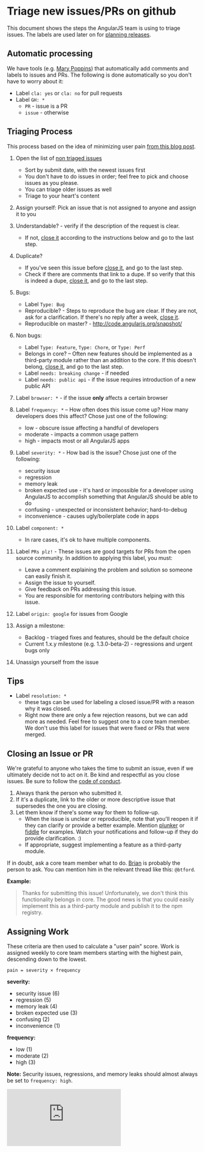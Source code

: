 # Triage new issues/PRs on github

This document shows the steps the AngularJS team is using to triage issues.
The labels are used later on for [planning releases](#assigning-work).

## Automatic processing

We have tools (e.g. [Mary Poppins]) that automatically add comments and labels to issues and PRs.
The following is done automatically so you don't have to worry about it:

- Label `cla: yes` or `cla: no` for pull requests
- Label `GH: *`
  - `PR` - issue is a PR
  - `issue` - otherwise

## Triaging Process

This process based on the idea of minimizing user pain
[from this blog post](http://www.lostgarden.com/2008/05/improving-bug-triage-with-user-pain.html).

1. Open the list of [non triaged issues](https://github.com/angular/angular.js/issues?q=is%3Aopen+sort%3Acreated-desc+no%3Amilestone)
   - Sort by submit date, with the newest issues first
   - You don't have to do issues in order; feel free to pick and choose issues as you please.
   - You can triage older issues as well
   - Triage to your heart's content
1. Assign yourself: Pick an issue that is not assigned to anyone and assign it to you
1. Understandable? - verify if the description of the request is clear.
   - If not, [close it][] according to the instructions below and go to the last step.
1. Duplicate?
   - If you've seen this issue before [close it][], and go to the last step.
   - Check if there are comments that link to a dupe. If so verify that this is indeed a dupe, [close it][], and go to the last step.
1. Bugs:
   - Label `Type: Bug`
   - Reproducible? - Steps to reproduce the bug are clear. If they are not, ask for a clarification. If there's no reply after a week, [close it][].
   - Reproducible on master? - <http://code.angularjs.org/snapshot/>
1. Non bugs:
   - Label `Type: Feature`, `Type: Chore`, or `Type: Perf`
   - Belongs in core? – Often new features should be implemented as a third-party module rather than an addition to the core.
     If this doesn't belong, [close it][], and go to the last step.
   - Label `needs: breaking change` - if needed
   - Label `needs: public api` - if the issue requires introduction of a new public API
1. Label `browser: *` - if the issue **only** affects a certain browser
1. Label `frequency: *` – How often does this issue come up? How many developers does this affect? Chose just one of the following:
   - low - obscure issue affecting a handful of developers
   - moderate - impacts a common usage pattern
   - high - impacts most or all AngularJS apps
1. Label `severity: *` - How bad is the issue? Chose just one of the following:
   - security issue
   - regression
   - memory leak
   - broken expected use - it's hard or impossible for a developer using AngularJS to accomplish something that AngularJS should be able to do
   - confusing - unexpected or inconsistent behavior; hard-to-debug
   - inconvenience - causes ugly/boilerplate code in apps
1. Label `component: *`
   - In rare cases, it's ok to have multiple components.
1. Label `PRs plz!` - These issues are good targets for PRs from the open source community. In addition to applying this label, you must:
   - Leave a comment explaining the problem and solution so someone can easily finish it.
   - Assign the issue to yourself.
   - Give feedback on PRs addressing this issue.
   - You are responsible for mentoring contributors helping with this issue.
1. Label `origin: google` for issues from Google
1. Assign a milestone:

   - Backlog - triaged fixes and features, should be the default choice
   - Current 1.x.y milestone (e.g. 1.3.0-beta-2) - regressions and urgent bugs only

1. Unassign yourself from the issue

## Tips

- Label `resolution: *`
  - these tags can be used for labeling a closed issue/PR with a reason why it was closed.
  - Right now there are only a few rejection reasons, but we can add more as needed. Feel free to suggest one to a core team member. We don't use this label for issues that were fixed or PRs that were merged.

## Closing an Issue or PR

We're grateful to anyone who takes the time to submit an issue, even if we ultimately decide not to act on it.
Be kind and respectful as you close issues. Be sure to follow the [code of conduct][].

1. Always thank the person who submitted it.
1. If it's a duplicate, link to the older or more descriptive issue that supersedes the one you are closing.
1. Let them know if there's some way for them to follow-up.
   - When the issue is unclear or reproducible, note that you'll reopen it if they can clarify or provide a better example. Mention [plunker] or [fiddle] for examples. Watch your notifications and follow-up if they do provide clarification. :)
   - If appropriate, suggest implementing a feature as a third-party module.

If in doubt, ask a core team member what to do.
[Brian](https://github.com/btford) is probably the person to ask.
You can mention him in the relevant thread like this: `@btford`.

**Example:**

> Thanks for submitting this issue!
> Unfortunately, we don't think this functionality belongs in core.
> The good news is that you could easily implement this as a third-party module and publish it to the npm registry.

## Assigning Work

These criteria are then used to calculate a "user pain" score.
Work is assigned weekly to core team members starting with the highest pain, descending down to the lowest.

```
pain = severity × frequency
```

**severity:**

- security issue (6)
- regression (5)
- memory leak (4)
- broken expected use (3)
- confusing (2)
- inconvenience (1)

**frequency:**

- low (1)
- moderate (2)
- high (3)

**Note:** Security issues, regressions, and memory leaks should almost always be set to `frequency: high`.

[![Analytics](https://ga-beacon.appspot.com/UA-8594346-11/angular.js/TRIAGING.md?pixel)](https://github.com/igrigorik/ga-beacon)

[close it]: #closing-an-issue-or-pr
[code of conduct]: https://github.com/angular/code-of-conduct/blob/master/CODE_OF_CONDUCT.md
[Mary Poppins]: https://github.com/btford/mary-poppins
[plunker]: http://plnkr.co/
[fiddle]: http://jsfiddle.net/
